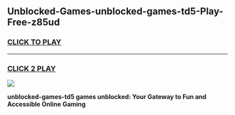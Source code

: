 
## Unblocked-Games-unblocked-games-td5-Play-Free-z85ud
<h3>
<a href="https://premium76.site?title=unblocked-games-td5&ref=21A">CLICK TO PLAY</a></h3>
<hr>

<h3>
<a href="https://premium76.site?title=unblocked-games-td5&ref=21A">CLICK 2 PLAY</a>
  
</h3>

<a href="https://premium76.site?title=unblocked-games-td5&ref=21A"><img src="https://clearcache.store/games.png"></a>


**unblocked-games-td5 games unblocked: Your Gateway to Fun and Accessible Online Gaming**
